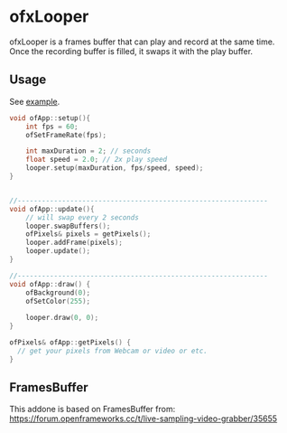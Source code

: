 # ofxLooper

ofxLooper is a frames buffer that can play and record at the same time. 
Once the recording buffer is filled, it swaps it with the play buffer.

## Usage

See [example](https://github.com/kasparsj/ofxLooper/tree/main/example).

```cpp
void ofApp::setup(){
    int fps = 60;
    ofSetFrameRate(fps);

    int maxDuration = 2; // seconds
    float speed = 2.0; // 2x play speed
    looper.setup(maxDuration, fps/speed, speed);
}


//--------------------------------------------------------------
void ofApp::update(){
    // will swap every 2 seconds
    looper.swapBuffers();
    ofPixels& pixels = getPixels();
    looper.addFrame(pixels);
    looper.update();
}

//--------------------------------------------------------------
void ofApp::draw() {
    ofBackground(0);
    ofSetColor(255);
    
    looper.draw(0, 0);
}

ofPixels& ofApp::getPixels() {
  // get your pixels from Webcam or video or etc.
}
```

## FramesBuffer

This addone is based on FramesBuffer from:
https://forum.openframeworks.cc/t/live-sampling-video-grabber/35655
